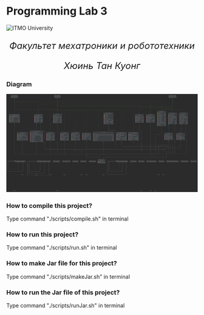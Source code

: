 # Programming Lab 3
![ITMO University](https://www.ifmo.ru/images/pages_trans/50/itmo_horiz_white_eng.jpg)
<p align="center" style ="font-size: 24px"><em>Факультет мехатроники и робототехники</em></p>
<p align="center" style ="font-size: 24px"><em>Хюинь Тан Куонг</em></p>
<h3>Diagram</h3> 

![This is diagram](https://github.com/huynhtancuong/ITMO_LABS/blob/master/Lab3_my/src/main/java/Diagrams/diagram.png?raw=true)

<h3>How to compile this project?</h3>

  Type command "./scripts/compile.sh" in terminal
  
<h3>How to run this project?</h3>

  Type command "./scripts/run.sh" in terminal

<h3>How to make Jar file for this project?</h3>

  Type command "./scripts/makeJar.sh" in terminal

<h3>How to run the Jar file of this project?</h3>

  Type command "./scripts/runJar.sh" in terminal
